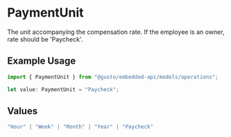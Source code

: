 # PaymentUnit

The unit accompanying the compensation rate. If the employee is an owner, rate should be 'Paycheck'.

## Example Usage

```typescript
import { PaymentUnit } from "@gusto/embedded-api/models/operations";

let value: PaymentUnit = "Paycheck";
```

## Values

```typescript
"Hour" | "Week" | "Month" | "Year" | "Paycheck"
```